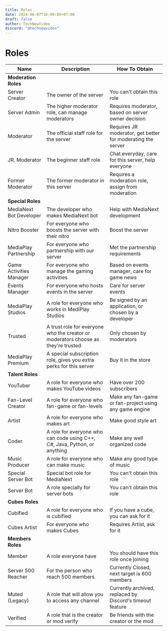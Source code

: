 ```yaml
---
title: Roles
date: 2024-06-07T16:09:00+07:00
draft: false
author: TechNewVideo
discord: "@technewvideo"
---
```

# Roles

| Name                     | Description                                              | How To Obtain                                                     |
|--------------------------|----------------------------------------------------------|-------------------------------------------------------------------|
| **Moderation Roles**     |                                                          |                                                                   |
| Server Creator           | The owner of the server                                  | You can't obtain this role                                        |
| Server Admin             | The higher moderator role, can manage moderators         | Requires moderator, based on server owner decision                |
| Moderator                | The official staff role for the server                   | Requires JR moderator, get better for moderating the server       |
| JR. Moderator            | The beginner staff role                                  | Chat everyday, care for this server, help everyone                |
| Former Moderator         | The former moderator in this server                      | Requires a moderation role, assign from moderation                |
| **Special Roles**        |                                                          |                                                                   |
| MediaNext Bot Developer  | The developer who makes MediaNext bot                    | Help with MediaNext development                                   |
| Nitro Booster            | For everyone who boosts the server with their nitro      | Boost the server                                                  |
| MediaPlay Partnership    | For everyone who partnership with our server             | Met the partnership requirements                                  |
| Game Activities Manager  | For everyone who manage the gaming activities            | Based on events manager, care for game news                       |
| Events Manager           | For everyone who hosts events in the server              | Care for server events                                            |
| MediaPlay Studios        | A role for everyone who works in MediPlay Studios         | Be signed by an application, or chosen by a developer             |
| Trusted                  | A trust role for everyone who the creator or moderators choose as they're trusted | Only chosen by moderators                                         |
| MediaPlay Premium        | A special subscription role, gives you extra perks for this server | Buy it in the store                                               |
| **Talent Roles**         |                                                          |                                                                   |
| YouTuber                 | A role for everyone who makes YouTube videos             | Have over 200 subscribers                                         |
| Fan-Level Creator        | A role for everyone who fan-game or fan-levels           | Make any fan-game or fan-project using any game engine            |
| Artist                   | A role for everyone who makes art                        | Make good style art                                               |
| Coder                    | A role for everyone who can code using C++, C#, Java, Python, or anything | Make any well organized code                                      |
| Music Producer           | A role for everyone who can make music                   | Make any good type of music                                       |
| Special Server Bot       | Special bot role for MediaNext                           | You can't obtain this role                                        |
| Server Bot               | A role specially for server bots                         | You can't obtain this role                                        |
| **Cubes Roles**          |                                                          |                                                                   |
| Cubified                 | A role for everyone who is cubified                      | If you have a cube, you can ask for it                            |
| Cubes Artist             | For everyone who makes Cubes                             | Requires Artist, ask for it                                       |
| **Members Roles**        |                                                          |                                                                   |
| Member                   | A role everyone have                                     | You should have this role once joining                            |
| Server 500 Reacher       | For the person who reach 500 members                     | Currently Closed, next target is 600 members                      |
| Muted (Legacy)           | A role that will allow you to access any channel         | Currently archived, replaced by Discord's timeout feature         |
| Verified                 | A role that is the creator or mod verify                 | Be friends with the creator or the mod                            |

